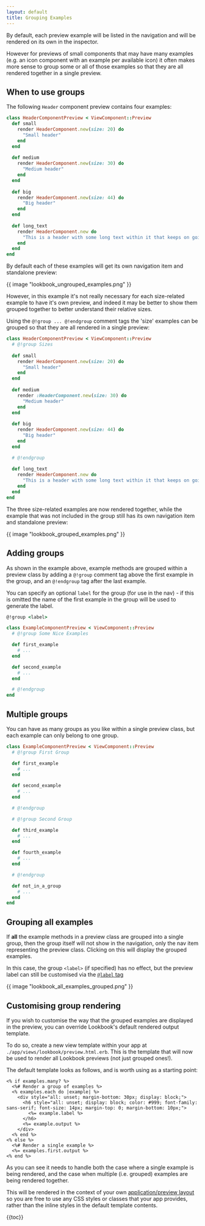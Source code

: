 ```yaml
---
layout: default
title: Grouping Examples
---
```


By default, each preview example will be listed in the navigation and will be rendered on its own in the inspector.

However for previews of small components that may have many examples (e.g. an icon component with an example per available icon)
it often makes more sense to group some or all of those examples so that they are all rendered together in a single preview.

## When to use groups

The following `Header` component preview contains four examples:

```ruby
class HeaderComponentPreview < ViewComponent::Preview
  def small
    render HeaderComponent.new(size: 20) do
      "Small header"
    end
  end
  
  def medium
    render HeaderComponent.new(size: 30) do
      "Medium header"
    end
  end
  
  def big
    render HeaderComponent.new(size: 44) do
      "Big header"
    end
  end
  
  def long_text
    render HeaderComponent.new do
      "This is a header with some long text within it that keeps on going on"
    end
  end
end
```

By default each of these examples will get its own navigation item and standalone preview:

{{ image "lookbook_ungrouped_examples.png" }}

However, in this example it's not really necessary for each size-related example to have it's own preview,
and indeed it may be better to show them grouped together to better understand their relative sizes.

Using the `@!group ... @!endgroup` comment tags the 'size' examples can be grouped so that they are all rendered in a single preview:

```ruby
class HeaderComponentPreview < ViewComponent::Preview
  # @!group Sizes
  
  def small
    render HeaderComponent.new(size: 20) do
      "Small header"
    end
  end 
  
  def medium
    render :HeaderComponent.new(size: 30) do
      "Medium header"
    end
  end
  
  def big
    render HeaderComponent.new(size: 44) do
      "Big header"
    end
  end

  # @!endgroup
  
  def long_text
    render HeaderComponent.new do
      "This is a header with some long text within it that keeps on going on"
    end
  end
end
```

The three size-related examples are now rendered together, while the example that was not included in the group still has its own navigation item and standalone preview:

{{ image "lookbook_grouped_examples.png" }}

## Adding groups

As shown in the example above, example methods are grouped within a preview class by adding a `@!group` comment tag above the first example in the group, and an `@!endgroup` tag after the last example.

You can specify an optional `label` for the group (for use in the nav) - if this is omitted the name of the first example in the group will be used to generate the label.

```ruby
@!group <label>
```

```ruby
class ExampleComponentPreview < ViewComponent::Preview
  # @!group Some Nice Examples

  def first_example
    # ...
  end 

  def second_example
    # ...
  end 

  # @!endgroup
end
```

## Multiple groups

You can have as many groups as you like within a single preview class, but each example can only belong to one group.

```ruby
class ExampleComponentPreview < ViewComponent::Preview
  # @!group First Group

  def first_example
    # ...
  end 

  def second_example
    # ...
  end 

  # @!endgroup

  # @!group Second Group

  def third_example
    # ...
  end 

  def fourth_example
    # ...
  end 

  # @!endgroup

  def not_in_a_group
    # ...
  end 
end
```

## Grouping all examples

If **all** the example methods in a preview class are grouped into a single group,
then the group itself will not show in the navigation, only the nav item representing the preview class.
Clicking on this will display the grouped examples.

In this case, the group `<label>` (if specified) has no effect, but the preview label can still be customised via the [`@label` tag](/guide/previews/navigation/#custom-labels)

{{ image "lookbook_all_examples_grouped.png" }}

## Customising group rendering

If you wish to customise the way that the grouped examples are displayed in the preview,
you can override Lookbook's default rendered output template.

To do so, create a new view template within your app at `./app/views/lookbook/preview.html.erb`.
This is the template that will now be used to render all Lookbook previews (not just grouped ones!).

The default template looks as follows, and is worth using as a starting point:

```erb
<% if examples.many? %>
  <%# Render a group of examples %>
  <% examples.each do |example| %>
    <div style="all: unset; margin-bottom: 30px; display: block;">
      <h6 style="all: unset; display: block; color: #999; font-family: sans-serif; font-size: 14px; margin-top: 0; margin-bottom: 10px;">
        <%= example.label %>
      </h6>
      <%= example.output %>
    </div>
  <% end %>
<% else %>
  <%# Render a single example %>
  <%= examples.first.output %>
<% end %>
```

As you can see it needs to handle both the case where a single example is being rendered,
and the case when multiple (i.e. grouped) examples are being rendered together.

This will be rendered in the context of your own [application/preview layout](/guide/previews/layout/)
so you are free to use any CSS styles or classes that your app provides, rather than the inline styles in the 
default template contents.

{{toc}}